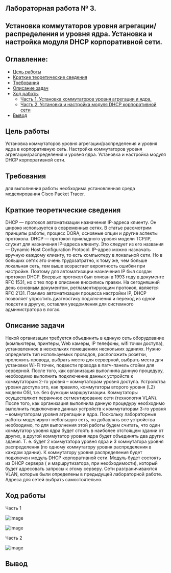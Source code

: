 ## Лабораторная работа № 3.  
## Установка коммутаторов уровня агрегации/распределения и уровня ядра. Установка и настройка модуля DHCP корпоративной сети.  

## Оглавление:
- [Цель работы](#section1)
- [Краткие теоретические сведения](#section1.2)
- [Требования](#section1.3)
- [Описание задач](#section1.4)
- [Ход работы](#section1.5)
  - [Часть 1. Установка коммутаторов уровня агрегации и ядра.](#section2)
  - [Часть 2. Установка и настройка модуля DHCP корпоративной сети](#section2.1)
- [Вывод](#section3) 

## <a name="section1">Цель работы</a>   

Установка коммутаторов уровня агрегации/распределения и уровня ядра в корпоративную сеть. Настройка коммутаторов уровня агрегации/распределения и уровня ядра. Установка и настройка модуля DHCP корпоративной сети.
## <a name="section1.3">Требования</a> 
для выполнения работы необходима установленная среда моделирования Cisco Packet Tracer. 


## <a name="section1.2">Краткие теоретические сведения</a>
DHCP — протокол автоматизации назначения IP-адреса клиенту. Он широко используется в современных сетях. В статье рассмотрим принципы работы, процесс DORA, основные опции и другие аспекты протокола.
DHCP — протокол прикладного уровня модели TCP/IP, служит для назначения IP-адреса клиенту. Это следует из его названия — Dynamic Host Configuration Protocol. IP-адрес можно назначать вручную каждому клиенту, то есть компьютеру в локальной сети. Но в больших сетях это очень трудозатратно, к тому же, чем больше локальная сеть, тем выше возрастает вероятность ошибки при настройке. Поэтому для автоматизации назначения IP был создан протокол DHCP.
Впервые протокол был описан в 1993 году в документе RFC 1531, но с тех пор в описание вносились правки. На сегодняшний день основным документом, регламентирующим протокол, является RFC 2131. Помимо автоматизации процесса настройки IP, DHCP позволяет упростить диагностику подключения и переход из одной подсети в другую, оставляя уведомления для системного администратора в логах.


## <a name="section1.4">Описание задачи</a>  
Некой организации требуется объединить в единую сеть оборудование (компьютеры, принтеры, Web камеры, IP телефоны, wifi точки доступа), установленное в нескольких помещениях нескольких зданиях. Нужно определить тип используемых проводов, расположить розетки, проложить провода, выбрать место для серверной, выбрать места для установки Wi-Fi точек, подвести провода в патч-панель стойки для серверной. 
После того, как организация выполнила данную процедуру, необходимо выполнить подключение данных устройств к коммутаторам 2-го уровня – коммутаторам уровня доступа. 
Устройства уровня доступа это, как правило, коммутаторы второго уровня (L2) модели OSI, т.е. без функции маршрутизации. Коммутаторы осуществляют первичное сегментирование сети (технология VLAN).
После того, как организация выполнила данную процедуру необходимо выполнить подключение данных устройств к коммутаторам 3-го уровня – коммутаторам уровня агрегации и ядра.
Поскольку лабораторные работы моделируют небольшую сеть, но добавлять все устройства необходимо, то для выполнения этой работы будем считать, что один коммутатор уровня ядра будет стоять в наиболее отстоящем здании от других, а другой коммутатор уровня ядра будет объединять два других здания. Т. е. будет 2 коммутатора уровня ядра и 3 коммутатора уровня распределения (по одному коммутатору уровня распределения в каждом здании).
К коммутатору уровня распределения будет подключен модуль DHCP корпоративной сети. Модуль будет состоять из DHCP сервера ( и маршрутизатора, при необходимости), который будет адресовать запросы к этому серверу. 
Сети разграничиваются VLAN, которые были определены в предыдущей лабораторной работе. Адреса для сетей выбрать самостоятельно. 


## <a name="section1">Ход работы</a>

Часть 1

![image](https://github.com/DeFomin/2023-2024-computer-networks-k33212-fomintsev-d-r/assets/90705279/40d30763-7d6a-4d66-abea-dc6af1f86e27)

![image](https://github.com/DeFomin/2023-2024-computer-networks-k33212-fomintsev-d-r/assets/90705279/9069a95b-5a38-4e5c-8ba4-5c63fde722f5)



Часть 2

![image](https://github.com/DeFomin/2023-2024-computer-networks-k33212-fomintsev-d-r/assets/90705279/6ae4ac2c-b2ea-4cab-9aa4-551eea7b2d4a)


## <a name="section1">Вывод</a>


